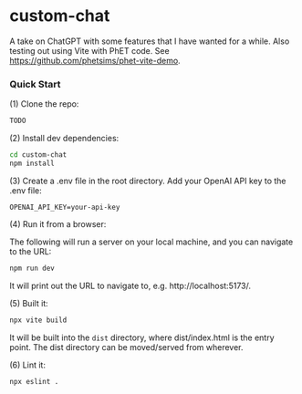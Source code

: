custom-chat
================

A take on ChatGPT with some features that I have wanted for a while. Also testing out using Vite with PhET code.
See https://github.com/phetsims/phet-vite-demo.

### Quick Start

(1) Clone the repo:

```sh
TODO
```

(2) Install dev dependencies:

```sh
cd custom-chat
npm install
```

(3) Create a .env file in the root directory. Add your OpenAI API key to the .env file:

```
OPENAI_API_KEY=your-api-key
```

(4) Run it from a browser:

The following will run a server on your local machine, and you can navigate to the URL:

```sh
npm run dev
```

It will print out the URL to navigate to, e.g. http://localhost:5173/.

(5) Built it:

```sh
npx vite build
```

It will be built into the `dist` directory, where dist/index.html is the entry point. The dist directory can be
moved/served from wherever.

(6) Lint it:

```sh
npx eslint .
```
